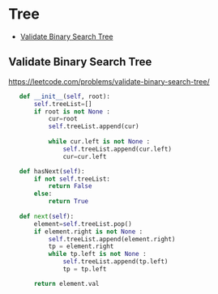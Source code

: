 # Tree

 + [Validate Binary Search Tree](#validate-binary-search-tree)

## Validate Binary Search Tree

 https://leetcode.com/problems/validate-binary-search-tree/

 ```python
    def __init__(self, root):
        self.treeList=[] 
        if root is not None :
            cur=root
            self.treeList.append(cur)
        
            while cur.left is not None :
                self.treeList.append(cur.left)
                cur=cur.left

    def hasNext(self):
        if not self.treeList:
            return False
        else:
            return True
        
    def next(self):
        element=self.treeList.pop()
        if element.right is not None :
            self.treeList.append(element.right)
            tp = element.right
            while tp.left is not None :
                self.treeList.append(tp.left)
                tp = tp.left

        return element.val
 ```

 